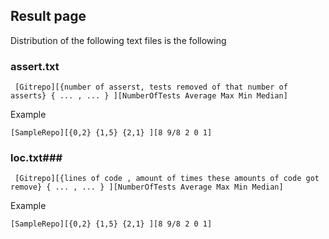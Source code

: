 ## Result page ##

Distribution of the following text files is the following


### assert.txt ###
``` [Gitrepo][{number of asserst, tests removed of that number of asserts} { ... , ... } ][NumberOfTests Average Max Min Median]```

Example

```[SampleRepo][{0,2} {1,5} {2,1} ][8 9/8 2 0 1]```

### loc.txt###

``` [Gitrepo][{lines of code , amount of times these amounts of code got remove} { ... , ... } ][NumberOfTests Average Max Min Median]```


Example

```[SampleRepo][{0,2} {1,5} {2,1} ][8 9/8 2 0 1]```

